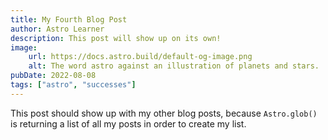 ```yaml
---
title: My Fourth Blog Post
author: Astro Learner
description: This post will show up on its own!
image:
    url: https://docs.astro.build/default-og-image.png
    alt: The word astro against an illustration of planets and stars.
pubDate: 2022-08-08
tags: ["astro", "successes"]
---
```


This post should show up with my other blog posts, because `Astro.glob()` is returning a list of all my posts in order to create my list.

